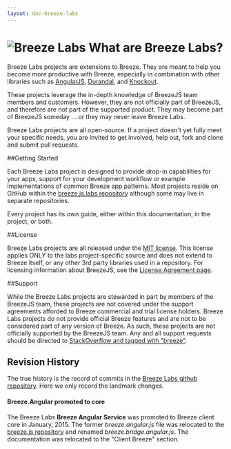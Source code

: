 ```yaml
---
layout: doc-breeze-labs
---
```

# ![Breeze Labs](/sites/default/files/images/BreezeLabsB.png "Breeze Labs") What are Breeze Labs?

Breeze Labs projects are extensions to Breeze. They are meant to help you become more productive with Breeze, especially in combination with other libraries such as [AngularJS](http://angularjs.org/),  [Durandal](http://durandaljs.com/),  and [Knockout](http://knockoutjs.com/).

These projects leverage the in-depth knowledge of BreezeJS team members and customers. However, they are not officially part of BreezeJS, and therefore are not part of the supported product. They may become part of BreezeJS someday ... or they may never leave Breeze Labs.

Breeze Labs projects are all open-source. If a project doesn't yet fully meet your specific needs, you are invited to get involved, help out, fork and clone and submit pull requests. 

##Getting Started

Each Breeze Labs project is designed to provide drop-in capabilities for your apps, support for your development workflow or example implementations of common Breeze app patterns. Most projects reside on GitHub within the <a href="https://github.com/Breeze/breeze.js.labs" target="_blank">breeze.js.labs repository</a> although some may live in separate repositories. 

Every project has its own guide, either within this documentation, in the project, or both.

##License

Breeze Labs projects are all released under the <a href="http://opensource.org/licenses/mit-license.php" target="_blank">MIT license</a>. This license applies ONLY to the labs project-specific source and does not extend to Breeze itself, or any other 3rd party libraries used in a repository. For licensing information about BreezeJS, see the [License Agreement page](http://www.breezejs.com/license).

##Support

While the Breeze Labs projects are stewarded in part by members of the BreezeJS team, these projects are not covered under the support agreements afforded to Breeze commercial and trial license holders. Breeze Labs projects do not provide official Breeze features and are not to be considered part of any version of Breeze. As such, these projects are not officially supported by the BreezeJS team. Any and all support requests should be directed to <a href="http://stackoverflow.com/questions/tagged/breeze?sort=newest" target="_blank">StackOverflow and tagged with "breeze"</a>.

## Revision History
The true history is the record of commits in the [Breeze Labs github repository](https://github.com/Breeze/breeze.js.labs). Here we only record the landmark changes.

#### Breeze.Angular promoted to core
The Breeze Labs **Breeze Angular Service** was promoted to Breeze client core in January, 2015. The former *breeze.angular.js* file was relocated to the [breeze.js repository](https://github.com/Breeze/breeze.js/blob/master/src/breeze.bridge.angular.js) and renamed *breeze.bridge.angular.js*. The documentation was relocated to the "Client Breeze" section.